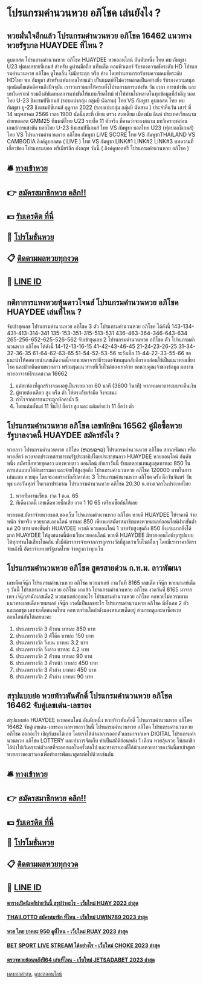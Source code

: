 # โปรแกรมคํานวนหวย อภิโชค เล่นยังไง ?
## หวยมั่นใจอีกแล้ว โปรแกรมคํานวนหวย อภิโชค 16462 แนวทางหวยรัฐบาล HUAYDEE ที่ไหน ?
ดูบอลสด โปรแกรมคํานวนหวย อภิโชค HUAYDEE หวยออนไลน์ อันดับหนึ่ง ไทย พบ กัมพูชา U23 ฟุตบอลชายซีเกมส์ สำหรับ ดูผ่านมือถือ แท็บเล็ต คอมพิวเตอร์ รับรองความชัดระดับ HD โปรแกรมคํานวนหวย อภิโชค ดูไหลลื่น ไม่มีกระตุก หรือ ค้าง โดยท่านสามารถรับชมความคมชัดระดับ HDไทย พบ กัมพูชา สำหรับแฟนบอลไทยแล้ว เป็นแมตช์ที่ไม่ควรพลาดเป็นอย่างยิ่ง รับรองความสนุกทุกนัดตั้งแต่อดีตจนถึงปัจจุบัน เรารวบรวมมาให้ครบทั้งโปรแกรมการแข่งขัน วัน เวลา การแข่งขัน และบทวิเคราะห์ รวมถึงอัฟเดทผลการแข่งขันให้แบบเรียลไทม์ ทำให้ท่านไม่พลาดในทุกข้อมูลที่สำคัญ
บอลไทย U-23 ชิงแชมป์ซีเกมส์ (รอบแบ่งกลุ่ม กลุ่มบี นัดสาม)
ไทย VS กัมพูชา
ดูบอลสด ไทย พบ กัมพูชา ยู-23 ชิงแชมป์ซีเกมส์ ฤดูกาล 2022 (รอบแบ่งกลุ่ม กลุ่มบี นัดสาม ) ประจำคืนวัน เสาร์ ที่ 14 พฤษภาคม 2566 เวลา 1900 นัดนี้แตะที่ เธียน ตรวง สเตเดี้ยม เมืองนัม ดินห์ ประเทศเวียดนาม ถ่ายทอดสด GMM25
ทีมชาติไทย U23 รายชื่อ 11 ตัวจริง ที่คาดว่าจะลงสนาม
บทวิเคราะห์ก่อนเกมส์การแข่งขัน บอลไทย U-23 ชิงแชมป์ซีเกมส์ ไทย VS กัมพูชา
บอลไทย U23 (ฟุตบอลซีเกมส์) ไทย VS โปรแกรมคํานวนหวย อภิโชค กัมพูชา
LIVE SCORE ไทย VS กัมพูชาTHAILAND VS CAMBODIA
ลิงค์ดูบอลสด ( LIVE ) ไทย VS กัมพูชา
LINK#1 
LINK#2 
LINK#3 
บทความที่เกี่ยวข้อง
โปรแกรมบอล พรีเมียร์ลีก อังกฤษ วันนี้ ( ลิงค์ดูบอลฟรี โปรแกรมคํานวนหวย อภิโชค )

## 🛎 [ทางเข้าหวย](https://bit.ly/3BG5bNw)
## 👉 [สมัครสมาชิกหวย คลิก!!](https://bit.ly/3BG5bNw)
## 💵 [รับเครดิต ที่นี่](https://bit.ly/3C3mvgS)
## 👑 [โปรโมชั่นหวย](https://bit.ly/3C3mvgS)
## 📋 [ติดตามผลหวยทุกงวด](https://bit.ly/3C3mvgS)
## 📱 [LINE ID](https://bit.ly/3C3mvgS)

## กติกาการแทงหวยหุ้นดาวโจนส์ โปรแกรมคํานวนหวย อภิโชค HUAYDEE เล่นที่ไหน ?
จับเข้าชุดเลข โปรแกรมคํานวนหวย อภิโชค 3 ตัว โปรแกรมคํานวนหวย อภิโชค ได้ดังนี้
143-134-431-413-314-341
135-153-351-315-513-531
436-463-364-346-643-634
265-256-652-625-526-562
จับเข้าชุดเลข 2 โปรแกรมคํานวนหวย อภิโชค ตัว โปรแกรมคํานวนหวย อภิโชค ได้ดังนี้
14-12-13-16-15
41-42-43-46-45
21-24-23-26-25
31-34-32-36-35
61-64-62-63-65
51-54-52-53-56
ระวังเบิ้ล
11-44-22-33-55-66
ขอแนะนำให้คอหวยนำเลขเด็ดงวดนี้จากหวยอาจารย์ธีระเดชจับหมุนกลับอีกรอบก่อนใช้เป็นแนวทางเสี่ยงโชค และฝากติดตามหวยลาว พร้อมชุดแนวทางที่เว็บไซต์ของเราด้วย
ขอขอบคุณเจ้าของข้อมูล
ผลงานหวยอาจารย์ธีระเดชงวด 16662

1. แต่ละห้องที่ถูกสร้างจะคงอยู่เป็นระยะเวลา 60 นาที (3600 วินาที) หากหมดเวลาระบบจะคืนเงิน
2. ผู้ทายต้องเลือก สูง หรือ ต่ำ ให้ตรงกับเจ้ามือ จึงจะชนะ
3. กำไรจากการชนะจะถูกหักค่าน้ำ 5
4. โดยแต้มตั้งแต่ 11 ขึ้นไป ถือว่า สูง และ แต้มต่ำกว่า 11 ถือว่า ต่ำ

## โปรแกรมคํานวนหวย อภิโชค เลขทักษิณ 16562 คู่มือซื้อหวยรัฐบาลงวดนี้ HUAYDEE สมัครยังไง ?
หวยลาว โปรแกรมคํานวนหวย อภิโชค (ຫວຍລາວ) โปรแกรมคํานวนหวย อภิโชค สลากพัฒนา หรือ หวยสัตว์ หวยจากประเทศสาธารณรัฐประชาธิปไตยประชาชนลาว HUAYDEE หวยออนไลน์ อันดับหนึ่ง สมัครซื้อหวยชุดลาว แทงหวยลาว ออนไลน์ กับเราวันนี้ รับผลตอบแทนสูงสุดบาทละ 850 ในการเล่นแบบใต้ดินธรรมดา และจ่ายให้สูงสุดถึง โปรแกรมคํานวนหวย อภิโชค 120000 บาทในการเล่นแบบ หวยชุด โดยจะออกรางวัลสัปดาห์ละ 3 โปรแกรมคํานวนหวย อภิโชค ครั้ง คือวันจันทร์ วันพุธ และวันศุกร์ ในเวลาประมาณ โปรแกรมคํานวนหวย อภิโชค 20.30 น.ตามเวลาในประเทศไทย
1. หวยทีมงานเซียน งวด 1 ต.ค. 65
2. ทีเด็ดงวดนี้ เลขเด็ดหวยบิ๊กเสี่ย งวด 1 10 65 เตรียมซื้อกันได้เลย

หวยธกส.อัตราจ่ายหวยธกส.ของเว็บ โปรแกรมคํานวนหวย อภิโชค หวยดี HUAYDEE ให้ราคาดี จ่ายหนัก จ่ายจริง หวยธกส.ออนไลน์ บาทละ 850 เพียงแค่สมัครสมาชิกแทงหวยมาเลย์ออนไลน์ฝากขั้นต่ำแค่ 20 บาท แทงขั้นต่ำ HUAYDEE หวยดี หวยออนไลน์ 1 บาทรับสูงสุดถึง 850
ยิ่งเล่นมากยิ่งได้มาก HUAYDEE ให้สูงขนาดนี้ต้องเว็บหวยออนไลน์ หวยดี HUAYDEE มีหวยออนไลน์ทุกรูปแบบ ให้ทุกท่านได้เสี่ยงโชคกัน ทั้งมีอัตราการจ่ายจากการถูกรางวัลที่สูงกว่าเว็บไซต์อื่นๆ โดยมีเรทราคาอัตราจ่ายดังนี้
อัตราจ่ายหวยรัฐบาลไทย จ่ายสูงกว่าทุกเว็บ

## โปรแกรมคํานวนหวย อภิโชค สูตรสายด่วน ก.ท.ม. ลาวพัฒนา
เลขเด็ดเจ๊นุ๊ก โปรแกรมคํานวนหวย อภิโชค หวยมาเลย์ งวดวันที่ 8165
เลขเด็ด เจ๊นุ๊ก หวยมาเลย์เด็ด ๆ วันนี้ โปรแกรมคํานวนหวย อภิโชค มาแล้ว โปรแกรมคํานวนหวย อภิโชค งวดวันที่ 8165 มาจากเพจ เจ๊นุ๊กสำนักเลขเด็ด2 หวยมาเลย์ออกอะไร โปรแกรมคํานวนหวย อภิโชค คอหวยไม่ควรพลาด แนวทางเลขเด็ดหวยมาเลย์ เจ๊นุ๊ก งวดนี้เป็นเลขอะไร โปรแกรมคํานวนหวย อภิโชค มีทั้งเลข 2 ตัว และเลขชุด เลขจะเด็ดขนาดไหน คอหวยท่านใดกำลังมองหาเลขเด็ดอยู่ สามารถดูและหาซื้อหวยออนไลน์กันได้เลยนะคะ
1. ประเภทรางวัล 3 ตัวบน บาทละ 850 บาท
2. ประเภทรางวัล 3 ตัโต๊ด บาทละ 150 บาท
3. ประเภทรางวัล วิ่งบน บาทละ 3.2 บาท
4. ประเภทรางวัล วิ่งล่าง บาทละ 4.2 บาท
5. ประเภทรางวัล 2 ตัวบน บาทละ 90 บาท
6. ประเภทรางวัล 3 ตัวหน้า บาทละ 450 บาท
7. ประเภทรางวัล 3 ตัวล่าง บาทละ 450 บาท
8. ประเภทรางวัล 2 ตัวล่าง บาทละ 90 บาท

## สรุปแบบย่อ หวยท้าวพันศักดิ์ โปรแกรมคํานวนหวย อภิโชค 16462 จับคู่เลขเด่น-เลขรอง
สรุปแบบย่อ HUAYDEE หวยออนไลน์ อันดับหนึ่ง หวยท้าวพันศักดิ์ โปรแกรมคํานวนหวย อภิโชค 16462 จับคู่เลขเด่น-เลขรอง ผลหวยลาววันนี้ โปรแกรมคํานวนหวย อภิโชค โปรแกรมคํานวนหวย อภิโชค ออกอะไร เชิญรับชมได้เลย โดยเราได้นำผลการออกตัวเลขมาจากเพจ DIGITAL โปรแกรมคํานวนหวย อภิโชค LOTTERY และทำการจัดเก็บ ทำเป็นสถิติย้อนหลัง 1 เดือน หวยลุ้นรวย ให้สมาชิกได้นำไปเวิเคราะห์ตัวเลขที่จะออกผลในครั้งต่อไป และทางเราเองก็ได้นำผลหวยลาวของวันนี้มาเข้าสูตรหวยลาวของเราเองเพื่อทำการพัฒนาสูตรต่อไปด้วยเช่นกัน

## 🛎 [ทางเข้าหวย](https://bit.ly/3BG5bNw)
## 👉 [สมัครสมาชิกหวย คลิก!!](https://bit.ly/3BG5bNw)
## 💵 [รับเครดิต ที่นี่](https://bit.ly/3C3mvgS)
## 👑 [โปรโมชั่นหวย](https://bit.ly/3C3mvgS)
## 📋 [ติดตามผลหวยทุกงวด](https://bit.ly/3C3mvgS)
## 📱 [LINE ID](https://bit.ly/3C3mvgS)

#### [ตารางเปิดนิเคอิบ่ายวันนี้ สรุปว่าอะไร - เว็บใหม่ HUAY 2023 ล่าสุด](https://atom.io/themes/ตารางเปิดนิเคอิบ่ายวันนี้%20สรุปว่าอะไร%20-%20เว็บใหม่%20huay%202023%20ล่าสุด)
#### [THAILOTTO สมัครสมาชิก ที่ไหน - เว็บใหม่ UWIN789 2023 ล่าสุด](https://atom.io/themes/thailotto%20สมัครสมาชิก%20ที่ไหน%20-%20เว็บใหม่%20uwin789%202023%20ล่าสุด)
#### [หวย ไทย บาทละ 950 ดูที่ไหน - เว็บใหม่ RUAY 2023 ล่าสุด](https://atom.io/themes/หวย%20ไทย%20บาทละ%20950%20ดูที่ไหน%20-%20เว็บใหม่%20ruay%202023%20ล่าสุด)
#### [BET SPORT LIVE STREAM ได้อย่างไร - เว็บใหม่ CHOKE 2023 ล่าสุด](https://atom.io/themes/bet%20sport%20live%20stream%20ได้อย่างไร%20-%20เว็บใหม่%20choke%202023%20ล่าสุด)
#### [ตรวจหวยย้อนหลังปี64 เล่นที่ไหน - เว็บใหม่ JETSADABET 2023 ล่าสุด](https://atom.io/themes/ตรวจหวยย้อนหลังปี64%20เล่นที่ไหน%20-%20เว็บใหม่%20jetsadabet%202023%20ล่าสุด)

[ผลบอลล่าสุด](https://siamsport.tv "ผลบอลล่าสุด"), [ดูบอลออนไลน์](https://siamsport.tv/ดูบอลสด "ดูบอลออนไลน์")